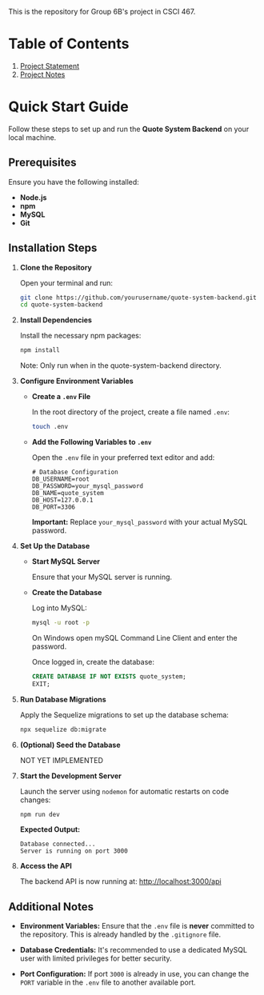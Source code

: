 This is the repository for Group 6B's project in CSCI 467.

# Table of Contents
1. [Project Statement](csci467ProjectStatement.md)
2. [Project Notes](csci467ProjectNotes.md)
# Quick Start Guide

Follow these steps to set up and run the **Quote System Backend** on your local machine.

## Prerequisites

Ensure you have the following installed:

- **Node.js** 
- **npm** 
- **MySQL** 
- **Git**

## Installation Steps

1. **Clone the Repository**

   Open your terminal and run:

   ```bash
   git clone https://github.com/yourusername/quote-system-backend.git
   cd quote-system-backend
   ```

2. **Install Dependencies**

   Install the necessary npm packages:

   ```bash
   npm install
   ```
   Note: Only run when in the quote-system-backend directory.
3. **Configure Environment Variables**

   - **Create a `.env` File**

     In the root directory of the project, create a file named `.env`:

     ```bash
     touch .env
     ```

   - **Add the Following Variables to `.env`**

     Open the `.env` file in your preferred text editor and add:

     ```env
     # Database Configuration
     DB_USERNAME=root
     DB_PASSWORD=your_mysql_password
     DB_NAME=quote_system
     DB_HOST=127.0.0.1
     DB_PORT=3306
     ```

     **Important:** Replace `your_mysql_password` with your actual MySQL password.

4. **Set Up the Database**

   - **Start MySQL Server**

     Ensure that your MySQL server is running.

   - **Create the Database**

     Log into MySQL:

     ```bash
     mysql -u root -p
     ```
     On Windows open mySQL Command Line Client and enter the password.
     
     Once logged in, create the database:

     ```sql
     CREATE DATABASE IF NOT EXISTS quote_system;
     EXIT;
     ```

5. **Run Database Migrations**

   Apply the Sequelize migrations to set up the database schema:

   ```bash
   npx sequelize db:migrate
   ```

6. **(Optional) Seed the Database**

   NOT YET IMPLEMENTED

7. **Start the Development Server**

   Launch the server using `nodemon` for automatic restarts on code changes:

   ```bash
   npm run dev
   ```

   **Expected Output:**

   ```
   Database connected...
   Server is running on port 3000
   ```

8. **Access the API**

   The backend API is now running at: [http://localhost:3000/api](http://localhost:3000/api)

## Additional Notes

- **Environment Variables:** Ensure that the `.env` file is **never** committed to the repository. This is already handled by the `.gitignore` file.
  
- **Database Credentials:** It's recommended to use a dedicated MySQL user with limited privileges for better security.

- **Port Configuration:** If port `3000` is already in use, you can change the `PORT` variable in the `.env` file to another available port.
